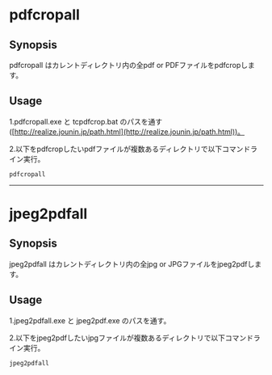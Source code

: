# pdfcropall

## Synopsis

pdfcropall はカレントディレクトリ内の全pdf or PDFファイルをpdfcropします。


## Usage
1.pdfcropall.exe と tcpdfcrop.bat のパスを通す([http://realize.jounin.jp/path.html](http://realize.jounin.jp/path.html))。

2.以下をpdfcropしたいpdfファイルが複数あるディレクトリで以下コマンドライン実行。

    pdfcropall

----------------------------------------

# jpeg2pdfall

## Synopsis

jpeg2pdfall はカレントディレクトリ内の全jpg or JPGファイルをjpeg2pdfします。


## Usage
1.jpeg2pdfall.exe と jpeg2pdf.exe のパスを通す。

2.以下をjpeg2pdfしたいjpgファイルが複数あるディレクトリで以下コマンドライン実行。

    jpeg2pdfall